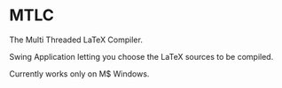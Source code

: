 MTLC
====

The Multi Threaded LaTeX Compiler.

Swing Application letting you choose the LaTeX sources to be compiled.

Currently works only on M$ Windows.
